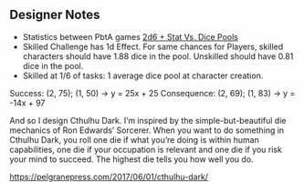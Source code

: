 ## Designer Notes

- Statistics between PbtA games [2d6 + Stat Vs. Dice Pools](https://troypress.com/probabilities-of-2d6-compared-to-d6-dice-pools/)
- Skilled Challenge has 1d Effect. For same chances for Players, skilled characters should have 1.88 dice in the pool. Unskilled should have 0.81 dice in the pool.
- Skilled at 1/6 of tasks: 1 average dice pool at character creation.

Success: (2, 75); (1, 50) -> y = 25x + 25
Consequence: (2, 69); (1, 83) -> y = -14x + 97


And so I design Cthulhu Dark. I’m inspired by the simple-but-beautiful die mechanics of Ron Edwards’ Sorcerer. When you want to do something in Cthulhu Dark, you roll one die if what you’re doing is within human capabilities, one die if your occupation is relevant and one die if you risk your mind to succeed. The highest die tells you how well you do.

https://pelgranepress.com/2017/06/01/cthulhu-dark/